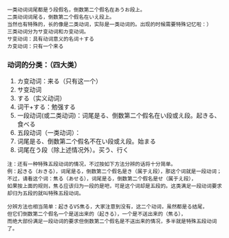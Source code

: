 ```
一类动词词尾都是う段假名，倒数第二个假名在あうお段上。
二类动词词尾る，倒数第二个假名在いえ段上。
当然也有特殊的，长的像是二类动词，实际是一类动词的。出现的时候需要特殊记忆啦：）
三类动词分为サ变动词和カ变动词。
サ变动词：具有动词意义的名词＋する
カ变动词：只有一个来る
```



### 动词的分类：（四大类）
1. カ变动词：来る（只有这一个）
2. サ变动词
  1. する（实义动词）
  1. 词干+する：勉强する
3. 一段动词(或二类动词)：词尾是る、倒数第二个假名在い段或え段。起きる、食べる
4. 五段动词（一类动词）：
  1. 词尾是る、倒数第二个假名不在い段或え段。始まる
  1. 词尾在う段（除上述情况外）。买う、行く


```
注：还有一种特殊五段动词的情况，不过按如下方法分辨的话将十分简单。
例：起きる（おきる），词尾是る，倒数第二个假名是き（属于え段），那这个词就是一段动词；
不过，请看这个词：焦る（あせる），词尾是る，倒数第二个假名是せ（属于え段），
如果按上面的规则，焦る应该归为一段的是吧，可是这个词却是五段的。这类满足一段动词要求却归为五段的就叫特殊五段动词。

分辨方法也相当简单：起きるVS焦る，大家注意到没有，这二个动词，虽然都是る结尾，
但它们倒数第二个假名一个是送出来的（起きる），一个是不送出来的（焦る），
而绝大部份满足一段动词的要求但倒数第二个假名是不送出来的情况，多半就是特殊五段动词了。
```



